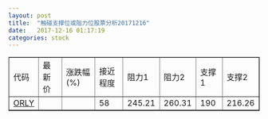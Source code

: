 ```yaml
---
layout: post
title:  "触碰支撑位或阻力位股票分析20171216"
date:   2017-12-16 01:17:19
categories: stock
---
```

<script type="text/javascript">
var stockList = []
stockList.push('gb_orly');
</script>
<table border="1">
 <tr>
 <td>代码</td>
 <td>最新价</td>
 <td>涨跌幅(%)</td>
 <td>接近程度</td>
 <td>阻力1</td>
 <td>阻力2</td>
 <td>支撑1</td>
 <td>支撑2</td>
</tr>
  <tr id="orly" class="red">
  <td><a href="http://stock.finance.sina.com.cn/usstock/quotes/ORLY.html" target="_blank">ORLY</a></td><td></td><td></td><td>58</td><td>245.21</td><td>260.31</td><td>190</td><td>216.26</td></tr>
</table>
